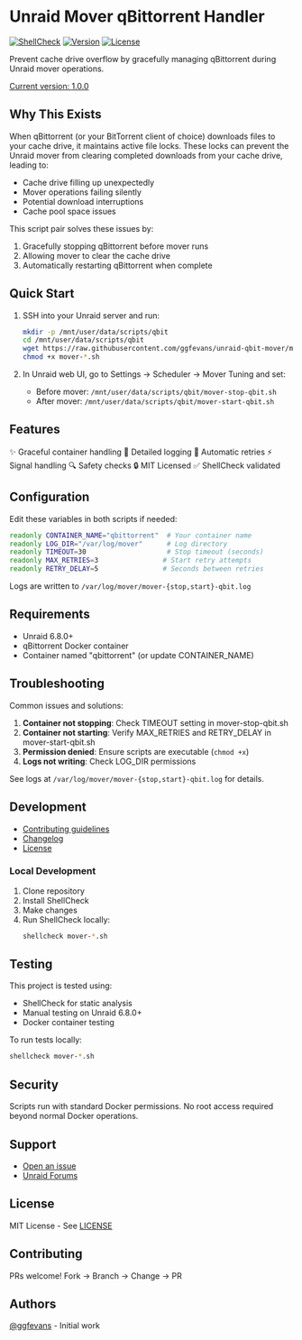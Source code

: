 # Unraid Mover qBittorrent Handler

[![ShellCheck](https://github.com/ggfevans/unraid-qbit-mover/actions/workflows/shellcheck.yml/badge.svg)](https://github.com/ggfevans/unraid-qbit-mover/actions)
[![Version](https://img.shields.io/github/v/release/ggfevans/unraid-qbit-mover?include_prereleases)](https://github.com/ggfevans/unraid-qbit-mover/releases/latest)
[![License](https://img.shields.io/github/license/ggfevans/unraid-qbit-mover)](LICENSE)

Prevent cache drive overflow by gracefully managing qBittorrent during Unraid mover operations.

[Current version: 1.0.0](CHANGELOG.md)

## Why This Exists

When qBittorrent (or your BitTorrent client of choice) downloads files to your cache drive, it maintains active file locks. These locks can prevent the Unraid mover from clearing completed downloads from your cache drive, leading to:

- Cache drive filling up unexpectedly
- Mover operations failing silently
- Potential download interruptions
- Cache pool space issues

This script pair solves these issues by:
1. Gracefully stopping qBittorrent before mover runs
2. Allowing mover to clear the cache drive
3. Automatically restarting qBittorrent when complete

## Quick Start

1. SSH into your Unraid server and run:
   ```bash
   mkdir -p /mnt/user/data/scripts/qbit
   cd /mnt/user/data/scripts/qbit
   wget https://raw.githubusercontent.com/ggfevans/unraid-qbit-mover/main/{mover-stop-qbit.sh,mover-start-qbit.sh}
   chmod +x mover-*.sh
   ```

2. In Unraid web UI, go to Settings → Scheduler → Mover Tuning and set:
   - Before mover: `/mnt/user/data/scripts/qbit/mover-stop-qbit.sh`
   - After mover: `/mnt/user/data/scripts/qbit/mover-start-qbit.sh`

## Features

✨ Graceful container handling
📝 Detailed logging
🔄 Automatic retries
⚡ Signal handling
🔍 Safety checks
🔒 MIT Licensed
✅ ShellCheck validated

## Configuration

Edit these variables in both scripts if needed:

```bash
readonly CONTAINER_NAME="qbittorrent"  # Your container name
readonly LOG_DIR="/var/log/mover"      # Log directory
readonly TIMEOUT=30                    # Stop timeout (seconds)
readonly MAX_RETRIES=3                # Start retry attempts
readonly RETRY_DELAY=5                # Seconds between retries
```

Logs are written to `/var/log/mover/mover-{stop,start}-qbit.log`

## Requirements

- Unraid 6.8.0+
- qBittorrent Docker container
- Container named "qbittorrent" (or update CONTAINER_NAME)

## Troubleshooting

Common issues and solutions:

1. **Container not stopping**: Check TIMEOUT setting in mover-stop-qbit.sh
2. **Container not starting**: Verify MAX_RETRIES and RETRY_DELAY in mover-start-qbit.sh
3. **Permission denied**: Ensure scripts are executable (`chmod +x`)
4. **Logs not writing**: Check LOG_DIR permissions

See logs at `/var/log/mover/mover-{stop,start}-qbit.log` for details.

## Development

- [Contributing guidelines](CONTRIBUTING.md)
- [Changelog](CHANGELOG.md)
- [License](LICENSE)

### Local Development

1. Clone repository
2. Install ShellCheck
3. Make changes
4. Run ShellCheck locally:
   ```bash
   shellcheck mover-*.sh
   ```

## Testing

This project is tested using:
- ShellCheck for static analysis
- Manual testing on Unraid 6.8.0+
- Docker container testing

To run tests locally:
```bash
shellcheck mover-*.sh
```

## Security

Scripts run with standard Docker permissions. No root access required beyond normal Docker operations.

## Support

- [Open an issue](https://github.com/ggfevans/unraid-qbit-mover/issues)
- [Unraid Forums](https://forums.unraid.net/)

## License

MIT License - See [LICENSE](LICENSE)

## Contributing

PRs welcome! Fork → Branch → Change → PR

## Authors

[@ggfevans](https://github.com/ggfevans) - Initial work